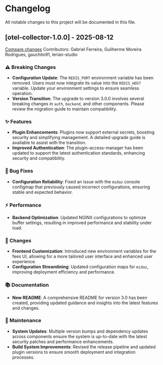 # Changelog

All notable changes to this project will be documented in this file.

## [otel-collector-1.0.0] - 2025-08-12

[Compare changes](https://github.com/LerianStudio/helm/compare/otel-collector-v1.0.0-beta.3...otel-collector-v1.0.0)
Contributors: Gabriel Ferreira, Guilherme Moreira Rodrigues, gauchito91, lerian-studio

### ⚠️ Breaking Changes
- **Configuration Update**: The `REDIS_PORT` environment variable has been removed. Users must now integrate its value into the `REDIS_HOST` variable. Update your environment settings to ensure seamless operation.
- **Version Transition**: The upgrade to version 3.0.0 involves several breaking changes in `auth`, `backend`, and other components. Please review the migration guide to maintain compatibility.

### ✨ Features
- **Plugin Enhancements**: Plugins now support external secrets, boosting security and simplifying management. A detailed upgrade guide is available to assist with the transition.
- **Improved Authentication**: The plugin-access-manager has been updated to support the latest authentication standards, enhancing security and compatibility.

### 🐛 Bug Fixes
- **Configuration Reliability**: Fixed an issue with the `midaz` console configmap that previously caused incorrect configurations, ensuring stable and expected behavior.

### ⚡ Performance
- **Backend Optimization**: Updated NGINX configurations to optimize buffer settings, resulting in improved performance and stability under load.

### 🔄 Changes
- **Frontend Customization**: Introduced new environment variables for the fees UI, allowing for a more tailored user interface and enhanced user experience.
- **Configuration Streamlining**: Updated configuration maps for `midaz`, improving deployment efficiency and performance.

### 📚 Documentation
- **New README**: A comprehensive README for version 3.0 has been created, providing updated guidance and insights into the latest features and changes.

### 🔧 Maintenance
- **System Updates**: Multiple version bumps and dependency updates across components ensure the system is up-to-date with the latest security patches and performance enhancements.
- **Build System Improvements**: Revised the release pipeline and updated plugin versions to ensure smooth deployment and integration processes.
